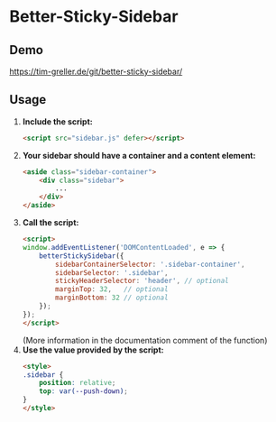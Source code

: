 # Better-Sticky-Sidebar

## Demo
https://tim-greller.de/git/better-sticky-sidebar/

## Usage

1. **Include the script:**
    ```html
    <script src="sidebar.js" defer></script>
    ```
 2. **Your sidebar should have a container and a content element:**
    ```html
    <aside class="sidebar-container">
        <div class="sidebar">
            ...
        </div>
    </aside>
    ```
3. **Call the script:**
    ```html
    <script>
    window.addEventListener('DOMContentLoaded', e => {
        betterStickySidebar({
            sidebarContainerSelector: '.sidebar-container', 
            sidebarSelector: '.sidebar', 
            stickyHeaderSelector: 'header', // optional
            marginTop: 32,   // optional
            marginBottom: 32 // optional
        });
    });
    </script>
    ```
    (More information in the documentation comment of the function)
4. **Use the value provided by the script:**
   ```html
   <style>
   .sidebar {
       position: relative;
       top: var(--push-down);
   }
   </style>
   ```
